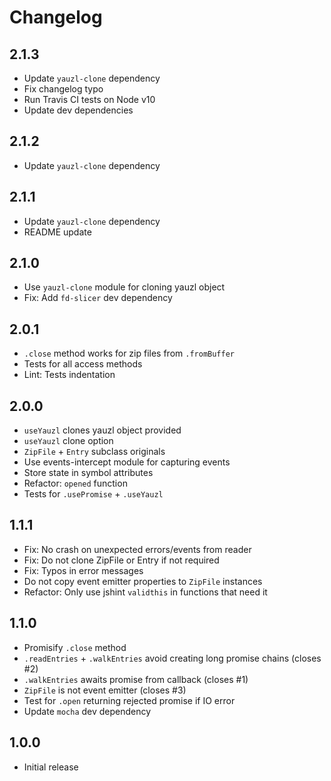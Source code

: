 # Changelog

## 2.1.3

* Update `yauzl-clone` dependency
* Fix changelog typo
* Run Travis CI tests on Node v10
* Update dev dependencies

## 2.1.2

* Update `yauzl-clone` dependency

## 2.1.1

* Update `yauzl-clone` dependency
* README update

## 2.1.0

* Use `yauzl-clone` module for cloning yauzl object
* Fix: Add `fd-slicer` dev dependency

## 2.0.1

* `.close` method works for zip files from `.fromBuffer`
* Tests for all access methods
* Lint: Tests indentation

## 2.0.0

* `useYauzl` clones yauzl object provided
* `useYauzl` clone option
* `ZipFile` + `Entry` subclass originals
* Use events-intercept module for capturing events
* Store state in symbol attributes
* Refactor: `opened` function
* Tests for `.usePromise` + `.useYauzl`

## 1.1.1

* Fix: No crash on unexpected errors/events from reader
* Fix: Do not clone ZipFile or Entry if not required
* Fix: Typos in error messages
* Do not copy event emitter properties to `ZipFile` instances
* Refactor: Only use jshint `validthis` in functions that need it

## 1.1.0

* Promisify `.close` method
* `.readEntries` + `.walkEntries` avoid creating long promise chains (closes #2)
* `.walkEntries` awaits promise from callback (closes #1)
* `ZipFile` is not event emitter (closes #3)
* Test for `.open` returning rejected promise if IO error
* Update `mocha` dev dependency

## 1.0.0

* Initial release

